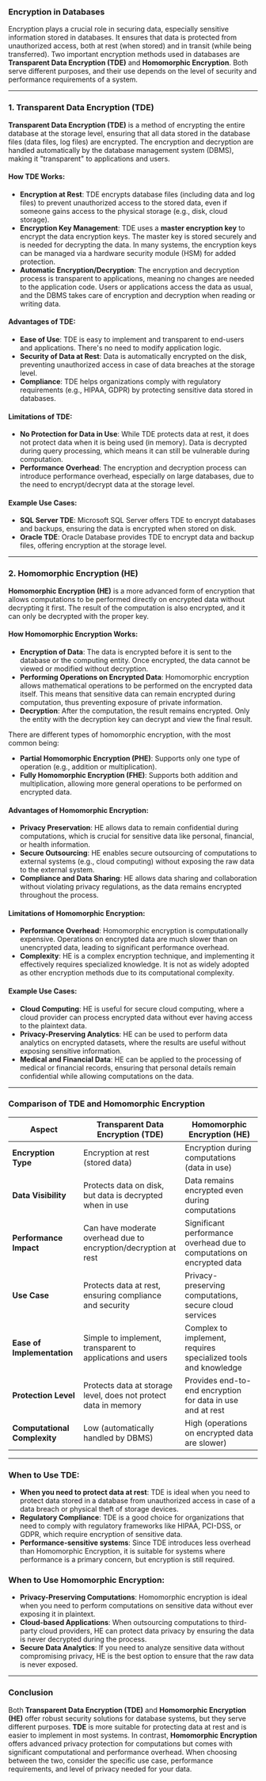 ### **Encryption in Databases**

Encryption plays a crucial role in securing data, especially sensitive information stored in databases. It ensures that data is protected from unauthorized access, both at rest (when stored) and in transit (while being transferred). Two important encryption methods used in databases are **Transparent Data Encryption (TDE)** and **Homomorphic Encryption**. Both serve different purposes, and their use depends on the level of security and performance requirements of a system.

---

### **1. Transparent Data Encryption (TDE)**

**Transparent Data Encryption (TDE)** is a method of encrypting the entire database at the storage level, ensuring that all data stored in the database files (data files, log files) are encrypted. The encryption and decryption are handled automatically by the database management system (DBMS), making it "transparent" to applications and users.

#### **How TDE Works:**
- **Encryption at Rest**: TDE encrypts database files (including data and log files) to prevent unauthorized access to the stored data, even if someone gains access to the physical storage (e.g., disk, cloud storage).
- **Encryption Key Management**: TDE uses a **master encryption key** to encrypt the data encryption keys. The master key is stored securely and is needed for decrypting the data. In many systems, the encryption keys can be managed via a hardware security module (HSM) for added protection.
- **Automatic Encryption/Decryption**: The encryption and decryption process is transparent to applications, meaning no changes are needed to the application code. Users or applications access the data as usual, and the DBMS takes care of encryption and decryption when reading or writing data.

#### **Advantages of TDE**:
- **Ease of Use**: TDE is easy to implement and transparent to end-users and applications. There's no need to modify application logic.
- **Security of Data at Rest**: Data is automatically encrypted on the disk, preventing unauthorized access in case of data breaches at the storage level.
- **Compliance**: TDE helps organizations comply with regulatory requirements (e.g., HIPAA, GDPR) by protecting sensitive data stored in databases.

#### **Limitations of TDE**:
- **No Protection for Data in Use**: While TDE protects data at rest, it does not protect data when it is being used (in memory). Data is decrypted during query processing, which means it can still be vulnerable during computation.
- **Performance Overhead**: The encryption and decryption process can introduce performance overhead, especially on large databases, due to the need to encrypt/decrypt data at the storage level.

#### **Example Use Cases**:
- **SQL Server TDE**: Microsoft SQL Server offers TDE to encrypt databases and backups, ensuring the data is encrypted when stored on disk.
- **Oracle TDE**: Oracle Database provides TDE to encrypt data and backup files, offering encryption at the storage level.

---

### **2. Homomorphic Encryption (HE)**

**Homomorphic Encryption (HE)** is a more advanced form of encryption that allows computations to be performed directly on encrypted data without decrypting it first. The result of the computation is also encrypted, and it can only be decrypted with the proper key.

#### **How Homomorphic Encryption Works:**
- **Encryption of Data**: The data is encrypted before it is sent to the database or the computing entity. Once encrypted, the data cannot be viewed or modified without decryption.
- **Performing Operations on Encrypted Data**: Homomorphic encryption allows mathematical operations to be performed on the encrypted data itself. This means that sensitive data can remain encrypted during computation, thus preventing exposure of private information.
- **Decryption**: After the computation, the result remains encrypted. Only the entity with the decryption key can decrypt and view the final result.

There are different types of homomorphic encryption, with the most common being:
- **Partial Homomorphic Encryption (PHE)**: Supports only one type of operation (e.g., addition or multiplication).
- **Fully Homomorphic Encryption (FHE)**: Supports both addition and multiplication, allowing more general operations to be performed on encrypted data.

#### **Advantages of Homomorphic Encryption**:
- **Privacy Preservation**: HE allows data to remain confidential during computations, which is crucial for sensitive data like personal, financial, or health information.
- **Secure Outsourcing**: HE enables secure outsourcing of computations to external systems (e.g., cloud computing) without exposing the raw data to the external system.
- **Compliance and Data Sharing**: HE allows data sharing and collaboration without violating privacy regulations, as the data remains encrypted throughout the process.

#### **Limitations of Homomorphic Encryption**:
- **Performance Overhead**: Homomorphic encryption is computationally expensive. Operations on encrypted data are much slower than on unencrypted data, leading to significant performance overhead.
- **Complexity**: HE is a complex encryption technique, and implementing it effectively requires specialized knowledge. It is not as widely adopted as other encryption methods due to its computational complexity.

#### **Example Use Cases**:
- **Cloud Computing**: HE is useful for secure cloud computing, where a cloud provider can process encrypted data without ever having access to the plaintext data.
- **Privacy-Preserving Analytics**: HE can be used to perform data analytics on encrypted datasets, where the results are useful without exposing sensitive information.
- **Medical and Financial Data**: HE can be applied to the processing of medical or financial records, ensuring that personal details remain confidential while allowing computations on the data.

---

### **Comparison of TDE and Homomorphic Encryption**

| **Aspect**                    | **Transparent Data Encryption (TDE)**                             | **Homomorphic Encryption (HE)**                       |
|-------------------------------|-------------------------------------------------------------------|------------------------------------------------------|
| **Encryption Type**            | Encryption at rest (stored data)                                  | Encryption during computations (data in use)         |
| **Data Visibility**            | Protects data on disk, but data is decrypted when in use          | Data remains encrypted even during computations      |
| **Performance Impact**         | Can have moderate overhead due to encryption/decryption at rest  | Significant performance overhead due to computations on encrypted data |
| **Use Case**                   | Protects data at rest, ensuring compliance and security          | Privacy-preserving computations, secure cloud services|
| **Ease of Implementation**     | Simple to implement, transparent to applications and users       | Complex to implement, requires specialized tools and knowledge |
| **Protection Level**           | Protects data at storage level, does not protect data in memory  | Provides end-to-end encryption for data in use and at rest |
| **Computational Complexity**   | Low (automatically handled by DBMS)                              | High (operations on encrypted data are slower)       |

---

### **When to Use TDE:**
- **When you need to protect data at rest**: TDE is ideal when you need to protect data stored in a database from unauthorized access in case of a data breach or physical theft of storage devices.
- **Regulatory Compliance**: TDE is a good choice for organizations that need to comply with regulatory frameworks like HIPAA, PCI-DSS, or GDPR, which require encryption of sensitive data.
- **Performance-sensitive systems**: Since TDE introduces less overhead than Homomorphic Encryption, it is suitable for systems where performance is a primary concern, but encryption is still required.

### **When to Use Homomorphic Encryption:**
- **Privacy-Preserving Computations**: Homomorphic encryption is ideal when you need to perform computations on sensitive data without ever exposing it in plaintext.
- **Cloud-based Applications**: When outsourcing computations to third-party cloud providers, HE can protect data privacy by ensuring the data is never decrypted during the process.
- **Secure Data Analytics**: If you need to analyze sensitive data without compromising privacy, HE is the best option to ensure that the raw data is never exposed.

---

### **Conclusion**

Both **Transparent Data Encryption (TDE)** and **Homomorphic Encryption (HE)** offer robust security solutions for database systems, but they serve different purposes. **TDE** is more suitable for protecting data at rest and is easier to implement in most systems. In contrast, **Homomorphic Encryption** offers advanced privacy protection for computations but comes with significant computational and performance overhead. When choosing between the two, consider the specific use case, performance requirements, and level of privacy needed for your data.
